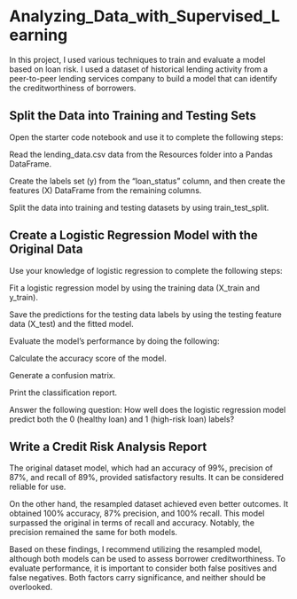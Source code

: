 # Analyzing_Data_with_Supervised_Learning
In this project, I used various techniques to train and evaluate a model based on loan risk. I used a dataset of historical lending activity from a peer-to-peer lending services company to build a model that can identify the creditworthiness of borrowers.

## Split the Data into Training and Testing Sets

Open the starter code notebook and use it to complete the following steps:

Read the lending_data.csv data from the Resources folder into a Pandas DataFrame.

Create the labels set (y) from the “loan_status” column, and then create the features (X) DataFrame from the remaining columns.

Split the data into training and testing datasets by using train_test_split.

## Create a Logistic Regression Model with the Original Data

Use your knowledge of logistic regression to complete the following steps:

Fit a logistic regression model by using the training data (X_train and y_train).

Save the predictions for the testing data labels by using the testing feature data (X_test) and the fitted model.

Evaluate the model’s performance by doing the following:

Calculate the accuracy score of the model.

Generate a confusion matrix.

Print the classification report.

Answer the following question: How well does the logistic regression model predict both the 0 (healthy loan) and 1 (high-risk loan) labels?

## Write a Credit Risk Analysis Report

The original dataset model, which had an accuracy of 99%, precision of 87%, and recall of 89%, provided satisfactory results. It can be considered reliable for use. 

On the other hand, the resampled dataset achieved even better outcomes. It obtained 100% accuracy, 87% precision, and 100% recall. This model surpassed the original in terms of recall and accuracy. Notably, the precision remained the same for both models. 

Based on these findings, I recommend utilizing the resampled model, although both models can be used to assess borrower creditworthiness. To evaluate performance, it is important to consider both false positives and false negatives. Both factors carry significance, and neither should be overlooked.
